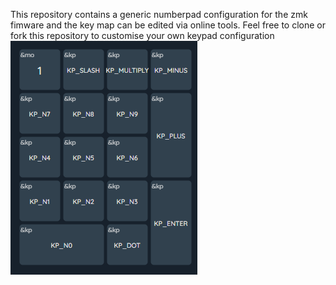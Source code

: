 This repository contains a generic numberpad configuration
for the zmk fimware and the key map can be edited via online tools. 
Feel free to clone or fork this repository to customise your own keypad configuration 
![image](image.png)
